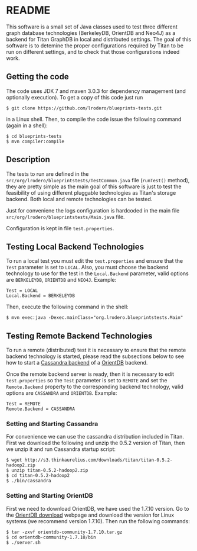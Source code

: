 # README #

This software is a small set of Java classes used to test three different graph database technologies (BerkeleyDB, OrientDB and Neo4J) as a backend for Titan GraphDB in local and distributed settings. The goal of this software is to detemine the proper configurations required by Titan to be run on different settings, and to check that those configurations indeed work.

## Getting the code

The code uses JDK 7 and maven 3.0.3 for dependency management (and optionally execution). To get a copy of this code just run
```
$ git clone https://github.com/lrodero/blueprints-tests.git
```
in a Linux shell. Then, to compile the code issue the following command (again in a shell):
```
$ cd blueprints-tests
$ mvn compiler:compile
```

## Description

The tests to run are defined in the `src/org/lrodero/blueprintstests/TestCommon.java` file (`runTest()` method), they are pretty simple as the main goal of this software is just to test the feasibility of using different pluggable technologies as Titan's storage backend. Both local and remote technologies can be tested.

Just for conveniene the logs configuration is hardcoded in the main file `src/org/lrodero/blueprintstests/Main.java` file.

Configuration is kept in file `test.properties`.

## Testing Local Backend Technologies
To run a local test you must edit the `test.properties` and ensure that the `Test` parameter is set to `LOCAL`. Also, you must choose the backend technology to use for the test in the `Local.Backend` parameter, valid options are `BERKELEYDB`, `ORIENTDB` and `NEO4J`. Example:
```properties
Test = LOCAL
Local.Backend = BERKELEYDB
```

Then, execute the following command in the shell:
```
$ mvn exec:java -Dexec.mainClass="org.lrodero.blueprintstests.Main"
``` 

## Testing Remote Backend Technologies
To run a remote (distributed) test it is necessary to ensure that the remote backend technology is started, please read the subsections below to see how to start a [Cassandra backend](#cassandra) of a [OrientDB](#orientdb) backend.

Once the remote backend server is ready, then it is necessary to edit `test.properties` so the `Test` parameter is set to `REMOTE` and set the `Remote.Backend` property to the corresponding backend technology, valid options are `CASSANDRA` and `ORIENTDB`. Example:
```properties
Test = REMOTE
Remote.Backend = CASSANDRA
```

### <a name="cassandra"/>Setting and Starting Cassandra
For convenience we can use the cassandra distribution included in Titan. First we download the following and unzip the 0.5.2 version of Titan, then we unzip it and run Cassandra startup script:
```
$ wget http://s3.thinkaurelius.com/downloads/titan/titan-0.5.2-hadoop2.zip
$ unzip titan-0.5.2-hadoop2.zip
$ cd titan-0.5.2-hadoop2
$ ./bin/cassandra
```

### <a name="orientdb"/>Setting and Starting OrientDB
First we need to download OrientDB, we have used the 1.7.10 version. Go to the [OrientDB download](http://www.orientechnologies.com/download/) webpage and download the version for Linux systems (we recommend version 1.7.10). Then run the following commands:
```
$ tar -zxvf orientdb-community-1.7.10.tar.gz
$ cd orientdb-community-1.7.10/bin
$ ./server.sh
```


